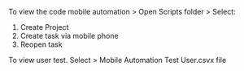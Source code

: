 To view the code mobile automation > Open Scripts folder > Select:
1. Create Project
2. Create task via mobile phone
3. Reopen task

To view user test. Select > Mobile Automation Test User.csvx file
